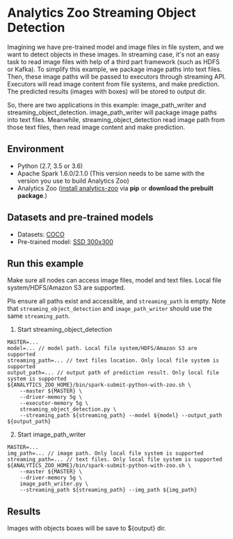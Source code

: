 # Analytics Zoo Streaming Object Detection
Imagining we have pre-trained model and image files in file system, and we want to detect objects in these images. In streaming case, it's not an easy task to read image files with help of a third part framework (such as HDFS or Kafka). To simplify this example, we package image paths into text files. Then, these image paths will be passed to executors through streaming API. Executors will read image content from file systems, and make prediction. The predicted results (images with boxes) will be stored to output dir.

So, there are two applications in this example: image_path_writer and streaming_object_detection. image_path_writer will package image paths into text files. Meanwhile, streaming_object_detection read image path from those text files, then read image content and make prediction.

## Environment
* Python (2.7, 3.5 or 3.6)
* Apache Spark 1.6.0/2.1.0 (This version needs to be same with the version you use to build Analytics Zoo)
* Analytics Zoo ([install analytics-zoo]((https://analytics-zoo.github.io/master/#PythonUserGuide/install/) ) via __pip__ or __download the prebuilt package__.)

## Datasets and pre-trained models
* Datasets: [COCO](http://cocodataset.org/#home)
* Pre-trained model: [SSD 300x300](https://s3-ap-southeast-1.amazonaws.com/analytics-zoo-models/object-detection/analytics-zoo_ssd-vgg16-300x300_COCO_0.1.0.model)

## Run this example
Make sure all nodes can access image files, model and text files. Local file system/HDFS/Amazon S3 are supported.

Pls ensure all paths exist and accessible, and `streaming_path` is empty. Note that `streaming_object_detection` and `image_path_writer` should use the same `streaming_path`.

1. Start streaming_object_detection
```
MASTER=...
model=... // model path. Local file system/HDFS/Amazon S3 are supported
streaming_path=... // text files location. Only local file system is supported
output_path=... // output path of prediction result. Only local file system is supported
${ANALYTICS_ZOO_HOME}/bin/spark-submit-python-with-zoo.sh \
    --master ${MASTER} \
    --driver-memory 5g \
    --executor-memory 5g \
    streaming_object_detection.py \
    --streaming_path ${streaming_path} --model ${model} --output_path ${output_path}
```

2. Start image_path_writer
```
MASTER=...
img_path=... // image path. Only local file system is supported
streaming_path=... // text files. Only local file system is supported
${ANALYTICS_ZOO_HOME}/bin/spark-submit-python-with-zoo.sh \
    --master ${MASTER} \
    --driver-memory 5g \
    image_path_writer.py \
    --streaming_path ${streaming_path} --img_path ${img_path}
```

## Results
Images with objects boxes will be save to ${output} dir.
